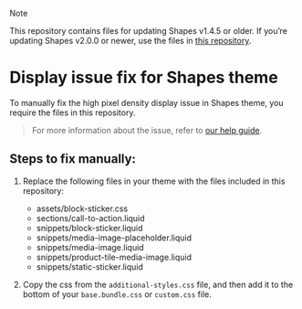 > [!NOTE]
> This repository contains files for updating Shapes v1.4.5 or older. If you’re updating Shapes v2.0.0 or newer, use the files in [this repository](https://github.com/switchthemes/shapes-display-fix).

# Display issue fix for Shapes theme

To manually fix the high pixel density display issue in Shapes theme, you require the files in this repository.

> For more information about the issue, refer to [our help guide](https://help.switchthemes.co/shapes/updates/display-issue).

## Steps to fix manually:

1. Replace the following files in your theme with the files included in this repository:

   - assets/block-sticker.css
   - sections/call-to-action.liquid
   - snippets/block-sticker.liquid
   - snippets/media-image-placeholder.liquid
   - snippets/media-image.liquid
   - snippets/product-tile-media-image.liquid
   - snippets/static-sticker.liquid

1. Copy the css from the `additional-styles.css` file, and then add it to the bottom of your `base.bundle.css` or `custom.css` file.